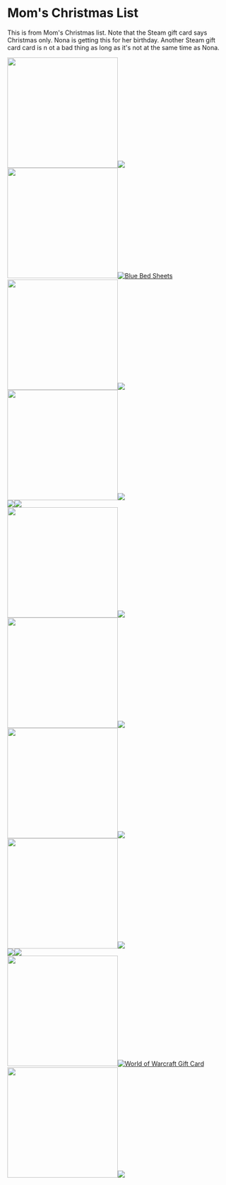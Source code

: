 <!DOCTYPE html>
<html>
<head>
<title>Mom's Christmas List</title>
</head>
<body>

<h1>Mom's Christmas List</h1>
<p1>This is from Mom's Christmas list. Note that the Steam gift card says Christmas only. Nona is getting this for her birthday. Another Steam gift card card is n ot a bad thing as long as it's not at the same time as Nona.</p>
<div>
<a href="https://www.amazon.com/dp/B08112B8WR/ref=cm_sw_r_oth_api_glt_fabc_R1AC7BDBE7TSAC9AWYFQ?psc=1&tag=myregistrycom-20">
 <img src="https://m.media-amazon.com/images/I/71H-RPQtIuL._AC_SL1500_.jpg" style="width:250px;height:250px;"><img src="lilmrx7.github.io/PurpleSheets.png" ></a>
</div>
<div>
<a href="https://www.amazon.com/dp/B082NR2QYT/ref=cm_sw_r_oth_api_glt_fabc_NBRZ9NYDHGB6K0HZFT35?psc=1&tag=myregistrycom-20">
 <img src="https://m.media-amazon.com/images/I/71iwGox8IrL._AC_SL1500_.jpg" style="width:250px;height:250px;"><img src="BlueSheets.png" alt="Blue Bed Sheets"></a>
</div>
<div>
<a href="https://www.bedbathandbeyond.com/store/product/madison-park-laurel-comforter-set/3278944?AID=11469020&PID=1902219&SID=MRG51025235R1246632V&source=Commission+Junction&utm_source=MyRegistry+LLC&utm_medium=affiliate&utm_campaign=Bed+Bath+%26+Beyond+Deep+Link&utm_content=1710726&mcid=AF_CJ___1710726&cjevent=328ef2c7416211ec807c00760a82b838">
 <img src="https://s7d2.scene7.com/is/image/BedBathandBeyond/31061033278944g?$460$&wid=515&hei=515" style="width:250px;height:250px;"><img src="Comforter.png "></a>
</div>
<div>
<a href="https://www.amazon.com/dp/B0017K99KO/ref=cm_sw_r_oth_api_glt_fabc_GC2M2TM0FRDE9TNEKVD1?tag=myregistrycom-20">
 <img src="https://m.media-amazon.com/images/I/71fgXyqUHRL._AC_SL1500_.jpg" style="width:250px;height:250px;"><img src="HandCrank.png"></a>
</div>
<div>
<a href="https://www.target.com/p/t-fal-3qt-saucepan-with-lid-charcoal/-/A-14898282?clkid=c49ccb0aNf52f11eb9343e99197ede06a&lnm=81938&afid=Myregistry%20LLC&ref=tgt_adv_xasd0002">
 <img src="https://target.scene7.com/is/image/Target/GUEST_c623f48c-ed59-429c-9386-166747572d5d?wid=325&hei=325&qlt=80&fmt=webp"><img src="Pot.png "></a>
</div>
<div>
<a href="https://www.bathandbodyworks.com/p/eucalyptus-spearmint-body-cream-026131623.html#q=eucalyptus&start=38" ><img src="https://cdn-fsly.yottaa.net/5d669b394f1bbf7cb77826ae/www.bathandbodyworks.com/v~4b.18b/dw/image/v2/BBDL_PRD/on/demandware.static/-/Sites-master-catalog/default/dw98bef169/hires/026131623.jpg?sh=471&yocs=o_s_" style="width:250px;height:250px;"><img src="Euc&SperCream.png"></a>
</div>
<div>
<a href="https://www.bathandbodyworks.com/p/eucalyptus-tea-body-cream-026166809.html#q=eucalyptus&start=32"><img src="https://cdn-fsly.yottaa.net/5d669b394f1bbf7cb77826ae/www.bathandbodyworks.com/v~4b.18b/dw/image/v2/BBDL_PRD/on/demandware.static/-/Sites-master-catalog/default/dw69160568/hires/026166809.jpg?sh=471&yocs=o_s_"  style="width:250px;height:250px;"><img src="EucCream.png" >
</div>
<div>
<a href="https://www.bathandbodyworks.com/p/french-lavender-and-honey-ultra-shea-body-cream-022550057.html#q=french&lang=en_US&start=5" ><img src="https://cdn-fsly.yottaa.net/5d669b394f1bbf7cb77826ae/www.bathandbodyworks.com/v~4b.18b/dw/image/v2/BBDL_PRD/on/demandware.static/-/Sites-master-catalog/default/dw567d6026/hires/022550057.jpg?sh=471&yocs=o_s_"  style="width:250px;height:250px;"><img src="FrenchCream.png" >
</div>
<div>
<a href="https://www.bathandbodyworks.com/p/lavender-vanilla-body-cream-026159537.html#q=lavender&lang=en_US&start=29"><img src="https://cdn-fsly.yottaa.net/5d669b394f1bbf7cb77826ae/www.bathandbodyworks.com/v~4b.18b/dw/image/v2/BBDL_PRD/on/demandware.static/-/Sites-master-catalog/default/dwd7678bc9/hires/026159537.jpg?sh=471&yocs=o_s_"  style="width:250px;height:250px;"><img src="LavCream.png" >
</div>
<div>
<a href="https://www.target.com/p/nintendo-eshop-gift-card-digital/-/A-52567879?clkid=c49ccb0aNf52f11eb9343e99197ede06a&lnm=81938&afid=Myregistry%20LLC&ref=tgt_adv_xasd0002" ><img src="https://target.scene7.com/is/image/Target/GUEST_71fd8cd7-d277-4578-8e4b-61b3d8d026aa?wid=250&hei=250&fmt=webp"><img src="NintendoCard.png" >
</div>
<div>
<a href="https://www.amazon.com/World-Warcraft-Game-Digital-Online/dp/B012JIOKM4/ref=sr_1_3?ie=UTF8&qid=1534615336&sr=8-3&keywords=world%2bof%2bwarcraft&th=1&tag=myregistrycom-20" ><img src="https://m.media-amazon.com/images/I/51XNC63XW4L._SY445_.jpg" style="width:250px;height:250px;"><img src="F:\BritList\WOWCard.png" alt="World of Warcraft Gift Card" >
</div>
<div>
<a href="https://www.amazon.com/Steam-Gift-Card-20-pc/dp/B00FN50BYC/ref=sr_1_2?ie=UTF8&qid=1534615518&sr=8-2&keywords=steam+game+card&tag=myregistrycom-20" ><img src="https://images-na.ssl-images-amazon.com/images/I/51l1grwkINL._SY430_SX215_QL70_FMwebp_.jpg" style="width:250px;height:250px;"><img src="SteamCard.png" >
</body>
</html>

